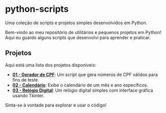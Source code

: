 # python-scripts
Uma coleção de scripts e projetos simples desenvolvidos em Python.

Bem-vindo ao meu repositório de utilitários e pequenos projetos em Python! Aqui eu guardo alguns scripts que desenvolvi para aprender e praticar.

## Projetos

Aqui está uma lista dos projetos disponíveis:

* **[01 - Gerador de CPF](./01-Gerador-de-CPF/)**: Um script que gera números de CPF válidos para fins de teste.
* **[02 - Calendário](./02-Calendario/)**: Exibe o calendário de um mês e ano específicos.
* **[03 - Relógio Digital](./03-Relogio-Digital/)**: Um relógio digital simples com interface gráfica usando Tkinter.

Sinta-se à vontade para explorar e usar o código!